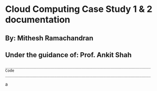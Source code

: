 # Cloud Computing Case Study 1 & 2 documentation

## By: Mithesh Ramachandran
## Under the guidance of: Prof. Ankit Shah



    _________________________________________________________________
    Code  
    _________________________________________________________________
    
a
